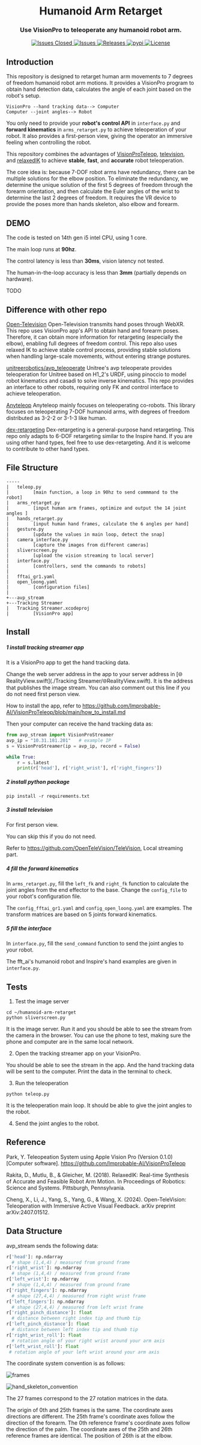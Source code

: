 <!-- <div style="display:none"> -->
<div align="center">

  <h1 align="center"> Humanoid Arm Retarget </h1>
  <h3 align="center">
    Use VisionPro to teleoperate any humanoid robot arm.
  </h3>
</div>
<p align="center">
  <!-- code check badges -->
  <!-- <a href='https://github.com/Hao-Starrr/humanoid-arm-retarget/blob/main/.github/workflows/test.yml'>
      <img src='https://github.com/Hao-Starrr/humanoid-arm-retarget/actions/workflows/test.yml/badge.svg' alt='Test Status' />
  </a> -->
  <!-- issue badge -->
  <a href="https://github.com/Hao-Starrr/humanoid-arm-retarget/issues">
  <img src="https://img.shields.io/github/issues-closed/Hao-Starrr/humanoid-arm-retarget.svg" alt="Issues Closed">
  </a>
  <a href="https://github.com/Hao-Starrr/humanoid-arm-retarget/issues?q=is%3Aissue+is%3Aclosed">
  <img src="https://img.shields.io/github/issues/Hao-Starrr/humanoid-arm-retarget.svg" alt="Issues">
  </a>
  <!-- release badge -->
  <a href="https://github.com/Hao-Starrr/humanoid-arm-retarget/tags">
  <img src="https://img.shields.io/github/v/release/Hao-Starrr/humanoid-arm-retarget.svg?include_prereleases&sort=semver" alt="Releases">
  </a>
  <!-- pypi badge -->
  <a href="https://github.com/Hao-Starrr/humanoid-arm-retarget/tags">
  <img src="https://static.pepy.tech/badge/dex_retargeting/month" alt="pypi">
  </a>
  <!-- license badge apache -->
  <a href="https://github.com/Hao-Starrr/humanoid-arm-retarget/blob/main/LICENSE">
      <img alt="License" src="https://img.shields.io/badge/License-GNU%20GPL-blue">
  </a>
</p>

## Introduction

This repository is designed to retarget human arm movements to 7 degrees of freedom humanoid robot arm motions.
It provides a VisionPro program to obtain hand detection data, calculates the angle of each joint based on the robot's setup.

```
VisionPro --hand tracking data--> Computer
Computer --joint angles--> Robot
```

You only need to provide your **robot's control API** in `interface.py` and **forward kinematics** in `arms_retarget.py` to achieve teleoperation of your robot.
It also provides a first-person view, giving the operator an immersive feeling when controlling the robot.


This repository combines the advantages of [VisionProTeleop](https://github.com/Improbable-AI/VisionProTeleop), [television](https://github.com/OpenTeleVision/TeleVision), and [relaxedIK](https://github.com/uwgraphics/relaxed_ik) to achieve **stable**, **fast**, and **accurate** robot teleoperation. 

The core idea is: because 7-DOF robot arms have redundancy, there can be multiple solutions for the elbow position. To eliminate the redundancy, we determine the unique solution of the first 5 degrees of freedom through the forearm orientation, and then calculate the Euler angles of the wrist to determine the last 2 degrees of freedom. It requires the VR device to provide the poses more than hands skeleton, also elbow and forearm.



## DEMO

The code is tested on 14th gen i5 intel CPU, using 1 core. 

The main loop runs at **90hz**. 

The control latency is less than **30ms**, vision latency not tested.

The human-in-the-loop accuracy is less than **3mm** (partially depends on hardware).

TODO

## Difference with other repo
[Open-Television](https://github.com/OpenTeleVision/TeleVision)
Open-Television transmits hand poses through WebXR. This repo uses VisionPro app's API to obtain hand and forearm poses. Therefore, it can obtain more information for retargeting (especially the elbow), enabling full degrees of freedom control. This repo also uses relaxed IK to achieve stable control process, providing stable solutions when handling large-scale movements, without entering strange postures.

[unitreerobotics/avp_teleoperate](https://github.com/unitreerobotics/avp_teleoperate)
Unitree's avp teleoperate provides teleoperation for Unitree based on H1_2's URDF, using pinoccio to model robot kinematics and casadi to solve inverse kinematics. This repo provides an interface to other robots, requiring only FK and control interface to achieve teleoperation.

[Anyteleop](https://yzqin.github.io/anyteleop/)
Anyteleop mainly focuses on teleoperating co-robots. This library focuses on teleoperating 7-DOF humanoid arms, with degrees of freedom distributed as 3-2-2 or 3-1-3 like human.

[dex-retargeting](https://github.com/dexsuite/dex-retargeting)
Dex-retargeting is a general-purpose hand retargeting. This repo only adapts to 6-DOF retargeting similar to the Inspire hand. If you are using   other hand types, feel free to use dex-retargeting. And it is welcome to contribute to other hand types.

## File Structure

```
-----
|   teleop.py
|         [main function, a loop in 90hz to send commmand to the robot]
|   arms_retarget.py
|         [input human arm frames, optimize and output the 14 joint angles ]
|   hands_retarget.py
|         [input human hand frames, calculate the 6 angles per hand]
|   gesture.py
|         [update the values in main loop, detect the snap]
|   camera_interface.py
|         [capture the images from different cameras]
|   sliverscreen.py
|         [upload the vision streaming to local server]
|   interface.py
|         [controllers, send the commands to robots]
|
|   fftai_gr1.yaml
|   open_loong.yaml
|         [configuration files]
|
+---avp_stream
+---Tracking Streamer
|   Tracking Streamer.xcodeproj
|         [VisionPro app]
```

## Install

##### 1 install tracking streamer app

It is a VisionPro app to get the hand tracking data.

Change the web server address in the app to your server address in [🌐RealityView.swift](./Tracking Streamer/🌐RealityView.swift). It is the address that publishes the image stream. You can also comment out this line if you do not need first person view.

How to install the app, refer to https://github.com/Improbable-AI/VisionProTeleop/blob/main/how_to_install.md

Then your computer can receive the hand tracking data as: 
```python
from avp_stream import VisionProStreamer
avp_ip = "10.31.181.201"   # example IP 
s = VisionProStreamer(ip = avp_ip, record = False)

while True:
    r = s.latest
    print(r['head'], r['right_wrist'], r['right_fingers'])
```

##### 2 install python package

```
pip install -r requirements.txt
```

##### 3 install television

For first person view. 

You can skip this if you do not need.

Refer to https://github.com/OpenTeleVision/TeleVision, Local streaming part.


##### 4 fill the forward kinematics

In `arms_retarget.py`, fill the `left_fk` and `right_fk` function to calculate the joint angles from the end effector to the base.
Change the `config_file` to your robot's configuration file.

The `config_fftai_gr1.yaml` and `config_open_loong.yaml` are examples. The transform matrices are based on 5 joints forward kinematics.

##### 5 fill the interface

In `interface.py`, fill the `send_command` function to send the joint angles to your robot.

The fft_ai's humanoid robot and Inspire's hand examples are given in `interface.py`.

## Tests 

1. Test the image server

```
cd ~/humanoid-arm-retarget
python sliverscreen.py
```
It is the image server. Run it and you should be able to see the stream from the camera in the browser. You can use the phone to test, making sure the phone and computer are in the same local network.

2. Open the tracking streamer app on your VisionPro.

You should be able to see the stream in the app. And the hand tracking data will be sent to the computer. Print the data in the terminal to check.

3. Run the teleoperation

```
python teleop.py
```
It is the teleoperation main loop. It should be able to give the joint angles to the robot.

4. Send the joint angles to the robot.



## Reference

Park, Y. Teleopeation System using Apple Vision Pro (Version 0.1.0) [Computer software]. https://github.com/Improbable-AI/VisionProTeleop

Rakita, D., Mutlu, B., & Gleicher, M. (2018). RelaxedIK: Real-time Synthesis of Accurate and Feasible Robot Arm Motion. In Proceedings of Robotics: Science and Systems. Pittsburgh, Pennsylvania. 

Cheng, X., Li, J., Yang, S., Yang, G., & Wang, X. (2024). Open-TeleVision: Teleoperation with Immersive Active Visual Feedback. arXiv preprint arXiv:2407.01512.


## Data Structure

avp_stream sends the following data:

```python
r['head']: np.ndarray
  # shape (1,4,4) / measured from ground frame
r['right_wrist']: np.ndarray
  # shape (1,4,4) / measured from ground frame
r['left_wrist']: np.ndarray
  # shape (1,4,4) / measured from ground frame
r['right_fingers']: np.ndarray
  # shape (27,4,4) / measured from right wrist frame
r['left_fingers']: np.ndarray
  # shape (27,4,4) / measured from left wrist frame
r['right_pinch_distance']: float
  # distance between right index tip and thumb tip
r['left_pinch_distance']: float
  # distance between left index tip and thumb tip
r['right_wrist_roll']: float
  # rotation angle of your right wrist around your arm axis
r['left_wrist_roll']: float
 # rotation angle of your left wrist around your arm axis
```

The coordinate system convention is as follows:

![frames](./assets/frames.png)

![hand_skeleton_convention](./assets/hand_skeleton_convention.png)

The 27 frames correspond to the 27 rotation matrices in the data. 

The origin of 0th and 25th frames is the same. The coordinate axes directions are different. 
The 25th frame's coordinate axes follow the direction of the forearm. The 0th reference frame's coordinate axes follow the direction of the palm. 
The coordinate axes of the 25th and 26th reference frames are identical. The position of 26th is at the elbow.




<!-- </div> -->

